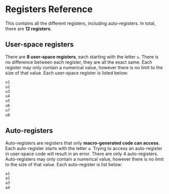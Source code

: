 # Registers Reference
This contains all the different registers, including auto-registers. In total, there are **12 registers**.

## User-space registers
There are **8 user-space registers**, each starting with the letter `u`. There is no difference between each register, they are all the exact same. Each register may only contain a numerical value, however there is no limit to the size of that value. Each user-space register is listed below:

```asm
u1
u2
u3
u4
u5
u6
u7
u8
```
## Auto-registers
Auto-registers are registers that only **macro-generated code can access**. Each auto-register starts with the letter `a`. Trying to access an auto-register in user-space code will result in an error. There are only 4 auto-registers. Auto-registers may only contain a numerical value, however there is no limit to the size of that value. Each auto-register is list below:

```asm
a1
a2
a3
a4
```
